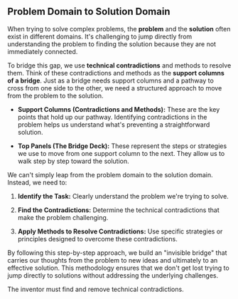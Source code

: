 ## Problem Domain to Solution Domain

When trying to solve complex problems, the **problem** and the **solution** often exist in different domains. It's challenging to jump directly from understanding the problem to finding the solution because they are not immediately connected.

To bridge this gap, we use **technical contradictions** and methods to resolve them. Think of these contradictions and methods as the **support columns of a bridge**. Just as a bridge needs support columns and a pathway to cross from one side to the other, we need a structured approach to move from the problem to the solution.

- **Support Columns (Contradictions and Methods):** These are the key points that hold up our pathway. Identifying contradictions in the problem helps us understand what's preventing a straightforward solution.

- **Top Panels (The Bridge Deck):** These represent the steps or strategies we use to move from one support column to the next. They allow us to walk step by step toward the solution.

We can't simply leap from the problem domain to the solution domain. Instead, we need to:

1. **Identify the Task:** Clearly understand the problem we're trying to solve.

2. **Find the Contradictions:** Determine the technical contradictions that make the problem challenging.

3. **Apply Methods to Resolve Contradictions:** Use specific strategies or principles designed to overcome these contradictions.

By following this step-by-step approach, we build an "invisible bridge" that carries our thoughts from the problem to new ideas and ultimately to an effective solution. This methodology ensures that we don't get lost trying to jump directly to solutions without addressing the underlying challenges.

The inventor must find and remove technical contradictions.
